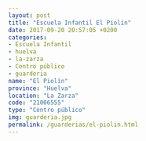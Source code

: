 ```yaml
---
layout: post
title: "Escuela Infantil El Piolín"
date: 2017-09-20 20:57:05 +0200
categories:
- Escuela Infantil
- huelva
- la-zarza
- Centro público
- guarderia
name: "El Piolín"
province: "Huelva"
location: "La Zarza"
code: "21006555"
type: "Centro público"
img: guarderia.jpg
permalink: /guarderias/el-piolin.html
---
```

